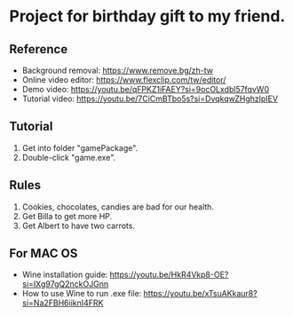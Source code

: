# Project for birthday gift to my friend.
## Reference
- Background removal: https://www.remove.bg/zh-tw
- Online video editor: https://www.flexclip.com/tw/editor/
- Demo video: https://youtu.be/qFPKZ1iFAEY?si=9ocOLxdbl57fqvW0
- Tutorial video: https://youtu.be/7CiCmBTbo5s?si=DvqkqwZHghzlpIEV
## Tutorial
1. Get into folder "gamePackage".
2. Double-click "game.exe".
## Rules
1. Cookies, chocolates, candies are bad for our health.
2. Get Billa to get more HP.
3. Get Albert to have two carrots.
## For MAC OS
- Wine installation guide: https://youtu.be/HkR4Vkp8-OE?si=IXg97gQ2nckOJGnn
- How to use Wine to run .exe file: https://youtu.be/xTsuAKkaur8?si=Na2FBH6iiknI4FRK